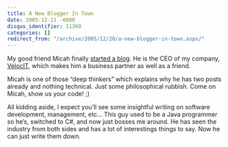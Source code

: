 ```yaml
---
title: A New Blogger In Town
date: 2005-12-21 -0800
disqus_identifier: 11360
categories: []
redirect_from: "/archive/2005/12/20/a-new-blogger-in-town.aspx/"
---
```


My good friend Micah finally [started a blog](http://micahdylan.com/).
He is the CEO of my company, [VelocIT](http://www.veloc-it.com/), which
makes him a business partner as well as a friend.

Micah is one of those “deep thinkers” which explains why he has two
posts already and nothing technical. Just some philosophical rubbish.
Come on Micah, show us your code! ;)

All kidding aside, I expect you’ll see some insightful writing on
software development, management, etc... This guy used to be a Java
programmer so he’s, switched to C\#, and now just bosses me around. He
has seen the industry from both sides and has a lot of interestings
things to say. Now he can just write them down.


